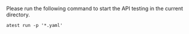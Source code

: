 Please run the following command to start the API testing in the current directory.

```shell
atest run -p '*.yaml'
```